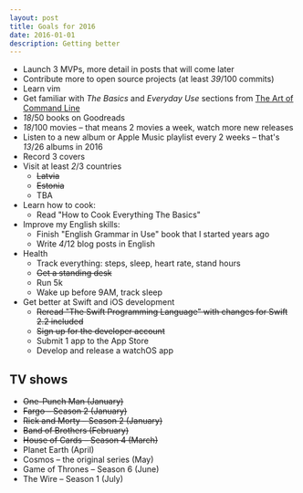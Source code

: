 ```yaml
---
layout: post
title: Goals for 2016
date: 2016-01-01
description: Getting better
---
```


- Launch 3 MVPs, more detail in posts that will come later
- Contribute more to open source projects (at least _39_/100 commits)
- Learn vim
- Get familiar with _The Basics_ and _Everyday Use_ sections from [The Art of Command Line](https://github.com/jlevy/the-art-of-command-line)
- _18_/50 books on Goodreads
- _18_/100 movies – that means 2 movies a week, watch more new releases
- Listen to a new album or Apple Music playlist every 2 weeks – that's _13_/26 albums in 2016
- Record 3 covers
- Visit at least _2_/3 countries
  - <del>Latvia</del>
  - <del>Estonia</del>
  - TBA
- Learn how to cook:
  - Read "How to Cook Everything The Basics"
- Improve my English skills:
  - Finish "English Grammar in Use" book that I started years ago
  - Write _4_/12 blog posts in English
- Health
  - Track everything: steps, sleep, heart rate, stand hours
  - <del>Get a standing desk</del>
  - Run 5k
  - Wake up before 9AM, track sleep
- Get better at Swift and iOS development
  - <del>Reread "The Swift Programming Language" with changes for Swift 2.2 included</del>
  - <del>Sign up for the developer account</del>
  - Submit 1 app to the App Store
  - Develop and release a watchOS app


## TV shows
- <del>One-Punch Man (January)</del>
- <del>Fargo – Season 2 (January)</del>
- <del>Rick and Morty – Season 2 (January)</del>
- <del>Band of Brothers (February)</del>
- <del>House of Cards – Season 4 (March)</del>
- Planet Earth (April)
- Cosmos – the original series (May)
- Game of Thrones – Season 6 (June)
- The Wire – Season 1 (July)
